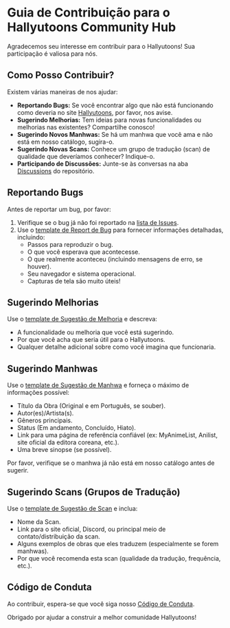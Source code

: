# Guia de Contribuição para o Hallyutoons Community Hub

Agradecemos seu interesse em contribuir para o Hallyutoons! Sua participação é valiosa para nós.

## Como Posso Contribuir?

Existem várias maneiras de nos ajudar:

*   **Reportando Bugs:** Se você encontrar algo que não está funcionando como deveria no site [Hallyutoons](https://hallyutoons.site), por favor, nos avise.
*   **Sugerindo Melhorias:** Tem ideias para novas funcionalidades ou melhorias nas existentes? Compartilhe conosco!
*   **Sugerindo Novos Manhwas:** Se há um manhwa que você ama e não está em nosso catálogo, sugira-o.
*   **Sugerindo Novas Scans:** Conhece um grupo de tradução (scan) de qualidade que deveríamos conhecer? Indique-o.
*   **Participando de Discussões:** Junte-se às conversas na aba [Discussions](https://github.com/SEU_USUARIO/hallyutoons-catalog/discussions) do repositório.

## Reportando Bugs

Antes de reportar um bug, por favor:

1.  Verifique se o bug já não foi reportado na [lista de Issues](https://github.com/REEDScx/hallyutoons-catalog/issues).
2.  Use o [template de Report de Bug](https://github.com/REEDScx/hallyutoons-catalog/issues) para fornecer informações detalhadas, incluindo:
    *   Passos para reproduzir o bug.
    *   O que você esperava que acontecesse.
    *   O que realmente aconteceu (incluindo mensagens de erro, se houver).
    *   Seu navegador e sistema operacional.
    *   Capturas de tela são muito úteis!

## Sugerindo Melhorias

Use o [template de Sugestão de Melhoria](https://github.com/REEDScx/hallyutoons-catalog/issues) e descreva:

*   A funcionalidade ou melhoria que você está sugerindo.
*   Por que você acha que seria útil para o Hallyutoons.
*   Qualquer detalhe adicional sobre como você imagina que funcionaria.

## Sugerindo Manhwas

Use o [template de Sugestão de Manhwa](https://github.com/SEU_USUARIO/hallyutoons-community/issues/new?assignees=&labels=sugest%C3%A3o-obra&template=manhwa_suggestion.md&title=%5BSUGGESTION%5D+Novo+Manhwa%3A+) e forneça o máximo de informações possível:

*   Título da Obra (Original e em Português, se souber).
*   Autor(es)/Artista(s).
*   Gêneros principais.
*   Status (Em andamento, Concluído, Hiato).
*   Link para uma página de referência confiável (ex: MyAnimeList, Anilist, site oficial da editora coreana, etc.).
*   Uma breve sinopse (se possível).

Por favor, verifique se o manhwa já não está em nosso catálogo antes de sugerir.

## Sugerindo Scans (Grupos de Tradução)

Use o [template de Sugestão de Scan](https://github.com/SEU_USUARIO/hallyutoons-community/issues/new?assignees=&labels=sugest%C3%A3o-scan&template=scan_suggestion.md&title=%5BSUGGESTION%5D+Nova+Scan%3A+) e inclua:

*   Nome da Scan.
*   Link para o site oficial, Discord, ou principal meio de contato/distribuição da scan.
*   Alguns exemplos de obras que eles traduzem (especialmente se forem manhwas).
*   Por que você recomenda esta scan (qualidade da tradução, frequência, etc.).

## Código de Conduta

Ao contribuir, espera-se que você siga nosso [Código de Conduta](CODE_OF_CONDUCT.md).

Obrigado por ajudar a construir a melhor comunidade Hallyutoons!
